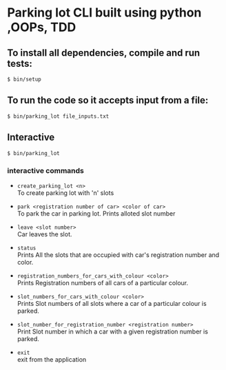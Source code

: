 # Parking lot CLI built using python ,OOPs, TDD

## To install all dependencies, compile and run tests:

`$ bin/setup`

## To run the code so it accepts input from a file:

`$ bin/parking_lot file_inputs.txt`

## Interactive

`$ bin/parking_lot`

### interactive commands

- `create_parking_lot <n>`  
  To create parking lot with 'n' slots

- `park <registration number of car> <color of car>`  
  To park the car in parking lot. Prints alloted slot number

- `leave <slot number>`  
  Car leaves the slot.

- `status`  
  Prints All the slots that are occupied with car's registration number and color.

- `registration_numbers_for_cars_with_colour <color>`  
  Prints Registration numbers of all cars of a particular colour.

- `slot_numbers_for_cars_with_colour <color>`  
  Prints Slot numbers of all slots where a car of a particular colour is parked.

- `slot_number_for_registration_number <registration number>`  
  Print Slot number in which a car with a given registration number is parked.

- `exit`  
  exit from the application
